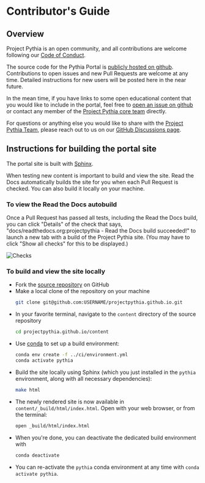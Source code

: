 # Contributor's Guide

## Overview

Project Pythia is an open community, and all contributions are welcome following our [Code of Conduct](code_of_conduct.md).

The source code for the Pythia Portal is [publicly hosted on github](https://github.com/ProjectPythia/projectpythia.github.io).
Contributions to open issues and new Pull Requests are welcome at any time.
Detailed instructions for new users will be posted here in the near future.

In the mean time, if you have links to some open educational content that you would like to include in the portal,
feel free to [open an issue on github](https://github.com/ProjectPythia/projectpythia.github.io/issues)
or contact any member of the [Project Pythia core team](people) directly.

For questions or anything else you would like to share with the [Project Pythia Team](people.md), please reach out to us on our [GitHub Discussions page](https://github.com/ProjectPythia/projectpythia.github.io/discussions).

## Instructions for building the portal site

The portal site is built with [Sphinx](https://www.sphinx-doc.org/).

When testing new content is important to build and view the site. Read the Docs automatically builds the site for you when each Pull Request is checked. You can also build it locally on your machine.

### To view the Read the Docs autobuild

Once a Pull Request has passed all tests, including the Read the Docs build, you can click "Details" of the check that says, "docs/readthedocs.org:projectpythia - Read the Docs build succeeded!" to launch a new tab with a build of the Project Pythia site. (You may have to click "Show all checks" for this to be displayed.)

![Checks](../_static/images/ReadtheDocsAutobuild.png)

### To build and view the site locally

- Fork the [source repository](https://github.com/ProjectPythia/projectpythia.github.io) on GitHub
- Make a local clone of the repository on your machine
  ``` bash
  git clone git@github.com:USERNAME/projectpythia.github.io.git
  ```
- In your favorite terminal, navigate to the `content` directory of the source repository
  ```bash
  cd projectpythia.github.io/content
  ```
- Use [conda](https://docs.conda.io/) to set up a build environment:
  ``` bash
  conda env create -f ../ci/environment.yml
  conda activate pythia
  ```
- Build the site locally using Sphinx (which you just installed in the `pythia` environment, along with all necessary dependencies):
  ``` bash
  make html
  ```
- The newly rendered site is now available in `content/_build/html/index.html`.
Open with your web browser, or from the terminal:
  ``` bash
  open _build/html/index.html
  ```
- When you're done, you can deactivate the dedicated build environment with
  ``` bash
  conda deactivate
  ```
- You can re-activate the `pythia` conda environment at any time with `conda activate pythia`.
